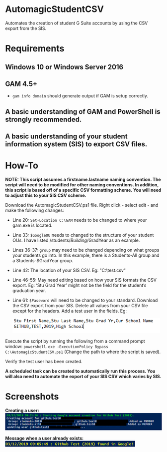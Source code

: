 # AutomagicStudentCSV
Automates the creation of student G Suite accounts by using the CSV export from the SIS.

# Requirements
## Windows 10 or Windows Server 2016
## GAM 4.5+ 
   - `gam info domain` should generate output if GAM is setup correctly.
## A basic understanding of GAM and PowerShell is **strongly** recommended. 
## A basic understanding of your student information system (SIS) to export CSV files.

# How-To
**NOTE: This script assumes a firstname.lastname naming convention. The script will need to be modified for other naming conventions. In addition, this script is based off of a specific CSV formatting scheme. You will need to adjust this to your SIS CSV scheme.**

Download the AutomagicStudentCSV.ps1 file.
Right click - select edit - and make the following changes:
  - Line 20: `Set-Location C:\GAM` needs to be changed to where your gam.exe is located. 
  - Line 33: `$GoogleOU` needs to changed to the structure of your student OUs. I have listed /students/$Building/$GradYear as an example.
  - Lines 36-37: `group` may need to be changed depending on what groups your students go into. In this example, there is a Students-All group and a Students-$GradYear group.
  - Line 42: The location of your SIS CSV. Eg: "C:\test.csv"
  - Line 46-55: May need editing based on how your SIS formats the CSV export. Eg: ‘Stu Grad Year’ might not be the field for the student’s graduation year.
  - Line 61: `$Password` will need to be changed to your standard. 
Download the CSV export from your SIS.
Delete all values from your CSV file except for the headers. Add a test user in the fields. Eg:

    ![testcsv](https://github.com/joejkopet/AutomagicStudentCSV/blob/master/testcsv.PNG)

 Execute the script by running the following from a command prompt window: `powershell.exe -ExecutionPolicy Bypass    C:\AutomagicStudentCSV.ps1` (Change the path to where the script is saved). 

Verify the test user has been created. 

**A scheduled task can be created to automatically run this process. You will also need to automate the export of your SIS CSV which varies by SIS.**


# Screenshots
**Creating a user:**
    ![scriptoutputcreated](https://github.com/joejkopet/AutomagicStudentCSV/blob/master/scriptoutputcreated.PNG)

**Message when a user already exists:**
    ![scriptoutputfound](https://github.com/joejkopet/AutomagicStudentCSV/blob/master/scriptoutputfound.PNG)
